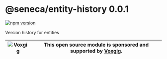 # @seneca/entity-history 0.0.1

[![npm version](https://badge.fury.io/js/@seneca/entity-history.svg)](https://badge.fury.io/js/@seneca/entity-history)

<!--JOSTRACA-SLOT-START:shortdesc-->
Version history for entities
<!--JOSTRACA-SLOT-END:shortdesc-->

| ![Voxgig](https://www.voxgig.com/res/img/vgt01r.png) | This open source module is sponsored and supported by [Voxgig](https://www.voxgig.com). |
|---|---|


<!--START:options-->
<!--END:options-->

<!--START:action-list-->
<!--END:action-list-->

<!--START:action-desc-->
<!--END:action-desc-->


